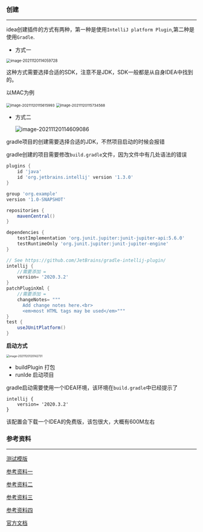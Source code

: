 ### 创建

------

idea创建插件的方式有两种，第一种是使用`IntelliJ platform Plugin`,第二种是使用`Gradle`.

- 方式一

<img src="https://gitee.com/gluten/images/raw/master/images/202111201140779.png" alt="image-20211120114059728" style="zoom:70%;" />

这种方式需要选择合适的SDK，注意不是JDK，SDK一般都是从自身IDEA中找到的。

以MAC为例

<img src="https://gitee.com/gluten/images/raw/master/images/202111201156019.png" alt="image-20211120115615993" style="zoom:67%;" />

<img src="https://gitee.com/gluten/images/raw/master/images/202111201157592.png" alt="image-20211120115734568" style="zoom:67%;" />

- 方式二

  ![image-20211120114609086](https://gitee.com/gluten/images/raw/master/images/202111201146115.png)

gradle项目的创建需要选择合适的JDK，不然项目启动的时候会报错

gradle创建的项目需要修改`build.gradle`文件，因为文件中有几处语法的错误

```gradle
plugins {
    id 'java'
    id 'org.jetbrains.intellij' version '1.3.0'
}

group 'org.example'
version '1.0-SNAPSHOT'

repositories {
    mavenCentral()
}

dependencies {
    testImplementation 'org.junit.jupiter:junit-jupiter-api:5.6.0'
    testRuntimeOnly 'org.junit.jupiter:junit-jupiter-engine'
}

// See https://github.com/JetBrains/gradle-intellij-plugin/
intellij {
	//需要添加 =
    version= '2020.3.2'
}
patchPluginXml {
	//需要添加 =
    changeNotes= """
      Add change notes here.<br>
      <em>most HTML tags may be used</em>"""
}
test {
    useJUnitPlatform()
}
```

**启动方式**

<img src="https://gitee.com/gluten/images/raw/master/images/202111201201774.png" alt="image-20211120120142731" style="zoom:50%;" />

- buildPlugin 打包
- runIde 启动项目

gradle启动需要使用一个IDEA环境，该环境在`build.gradle`中已经提示了

```
intellij {
    version= '2020.3.2'
}
```

该配置会下载一个IDEA的免费版，该包很大，大概有600M左右

### 参考资料

------

[测试模版](https://gitee.com/gluten/idea-plugin.git)

[参考资料一](https://blog.csdn.net/qq_20009015/article/details/104588512?ops_request_misc=&request_id=&biz_id=102&utm_term=idea%20%E6%8F%92%E4%BB%B6%E5%BC%80%E5%8F%91&utm_medium=distribute.pc_search_result.none-task-blog-2~all~sobaiduweb~default-4-104588512.nonecase&spm=1018.2226.3001.4187)

[参考资料二](https://my.oschina.net/u/2526698/blog/1548929)

[参考资料三](https://blog.csdn.net/soledadzz/article/details/104204791)

[参考资料四](https://www.jianshu.com/p/c169ef3c3eed)

[官方文档](https://plugins.jetbrains.com/docs/intellij/modifying-psi.html#maintaining-tree-structure-consistency)


